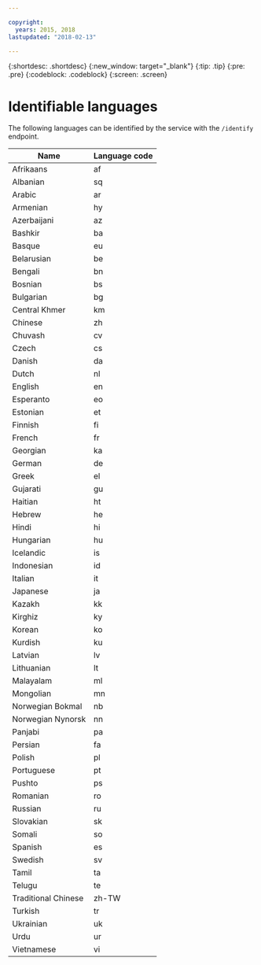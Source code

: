 ```yaml
---

copyright:
  years: 2015, 2018
lastupdated: "2018-02-13"

---
```


{:shortdesc: .shortdesc}
{:new_window: target="_blank"}
{:tip: .tip}
{:pre: .pre}
{:codeblock: .codeblock}
{:screen: .screen}

# Identifiable languages

The following languages can be identified by the service with the `/identify` endpoint. 

<table>
 <thead>
  <th>
   Name
  </th>
  <th>
   Language code
  </th>
  <tbody>
   <tr>
    <td>
     Afrikaans
    </td>
    <td>
     af
    </td>
   </tr>
   <tr>
    <td>
     Albanian
    </td>
    <td>
     sq
    </td>
   </tr>
   <tr>
    <td>
     Arabic
    </td>
    <td>
     ar
    </td>
   </tr>
   <tr>
    <td>
     Armenian
    </td>
    <td>
     hy
    </td>
   </tr>
   <tr>
    <td>
     Azerbaijani
    </td>
    <td>
     az
    </td>
   </tr>
   <tr>
    <td>
     Bashkir
    </td>
    <td>
     ba
    </td>
   </tr>
   <tr>
    <td>
     Basque
    </td>
    <td>
     eu
    </td>
   </tr>
   <tr>
    <td>
     Belarusian
    </td>
    <td>
     be
    </td>
   </tr>
   <tr>
    <td>
     Bengali
    </td>
    <td>
     bn
    </td>
   </tr>
   <tr>
    <td>
     Bosnian
    </td>
    <td>
     bs
    </td>
   </tr>
   <tr>
    <td>
     Bulgarian
    </td>
    <td>
     bg
    </td>
   </tr>
   <tr>
    <td>
     Central Khmer
    </td>
    <td>
     km
    </td>
   </tr>
   <tr>
    <td>
     Chinese
    </td>
    <td>
     zh
    </td>
   </tr>
   <tr>
    <td>
     Chuvash
    </td>
    <td>
     cv
    </td>
   </tr>
   <tr>
    <td>
     Czech
    </td>
    <td>
     cs
    </td>
   </tr>
   <tr>
    <td>
     Danish
    </td>
    <td>
     da
    </td>
   </tr>
   <tr>
    <td>
     Dutch
    </td>
    <td>
     nl
    </td>
   </tr>
   <tr>
    <td>
     English
    </td>
    <td>
     en
    </td>
   </tr>
   <tr>
    <td>
     Esperanto
    </td>
    <td>
     eo
    </td>
   </tr>
   <tr>
    <td>
     Estonian
    </td>
    <td>
     et
    </td>
   </tr>
   <tr>
    <td>
     Finnish
    </td>
    <td>
     fi
    </td>
   </tr>
   <tr>
    <td>
     French
    </td>
    <td>
     fr
    </td>
   </tr>
   <tr>
    <td>
     Georgian
    </td>
    <td>
     ka
    </td>
   </tr>
   <tr>
    <td>
     German
    </td>
    <td>
     de
    </td>
   </tr>
   <tr>
    <td>
     Greek
    </td>
    <td>
     el
    </td>
   </tr>
   <tr>
    <td>
     Gujarati
    </td>
    <td>
     gu
    </td>
   </tr>
   <tr>
    <td>
     Haitian
    </td>
    <td>
     ht
    </td>
   </tr>
   <tr>
    <td>
     Hebrew
    </td>
    <td>
     he
    </td>
   </tr>
   <tr>
    <td>
     Hindi
    </td>
    <td>
     hi
    </td>
   </tr>
   <tr>
    <td>
     Hungarian
    </td>
    <td>
     hu
    </td>
   </tr>
   <tr>
    <td>
     Icelandic
    </td>
    <td>
     is
    </td>
   </tr>
   <tr>
    <td>
     Indonesian
    </td>
    <td>
     id
    </td>
   </tr>
   <tr>
    <td>
     Italian
    </td>
    <td>
     it
    </td>
   </tr>
   <tr>
    <td>
     Japanese
    </td>
    <td>
     ja
    </td>
   </tr>
   <tr>
    <td>
     Kazakh
    </td>
    <td>
     kk
    </td>
   </tr>
   <tr>
    <td>
     Kirghiz
    </td>
    <td>
     ky
    </td>
   </tr>
   <tr>
    <td>
     Korean
    </td>
    <td>
     ko
    </td>
   </tr>
   <tr>
    <td>
     Kurdish
    </td>
    <td>
     ku
    </td>
   </tr>
   <tr>
    <td>
     Latvian
    </td>
    <td>
     lv
    </td>
   </tr>
   <tr>
    <td>
     Lithuanian
    </td>
    <td>
     lt
    </td>
   </tr>
   <tr>
    <td>
     Malayalam
    </td>
    <td>
     ml
    </td>
   </tr>
   <tr>
    <td>
     Mongolian
    </td>
    <td>
     mn
    </td>
   </tr>
   <tr>
    <td>
     Norwegian Bokmal
    </td>
    <td>
     nb
    </td>
   </tr>
   <tr>
    <td>
     Norwegian Nynorsk
    </td>
    <td>
     nn
    </td>
   </tr>
   <tr>
    <td>
     Panjabi
    </td>
    <td>
     pa
    </td>
   </tr>
   <tr>
    <td>
     Persian
    </td>
    <td>
     fa
    </td>
   </tr>
   <tr>
    <td>
     Polish
    </td>
    <td>
     pl
    </td>
   </tr>
   <tr>
    <td>
     Portuguese
    </td>
    <td>
     pt
    </td>
   </tr>
   <tr>
    <td>
     Pushto
    </td>
    <td>
     ps
    </td>
   </tr>
   <tr>
    <td>
     Romanian
    </td>
    <td>
     ro
    </td>
   </tr>
   <tr>
    <td>
     Russian
    </td>
    <td>
     ru
    </td>
   </tr>
   <tr>
    <td>
     Slovakian
    </td>
    <td>
     sk
    </td>
   </tr>
   <tr>
    <td>
     Somali
    </td>
    <td>
     so
    </td>
   </tr>
   <tr>
    <td>
     Spanish
    </td>
    <td>
     es
    </td>
   </tr>
   <tr>
    <td>
     Swedish
    </td>
    <td>
     sv
    </td>
   </tr>
   <tr>
    <td>
     Tamil
    </td>
    <td>
     ta
    </td>
   </tr>
   <tr>
    <td>
     Telugu
    </td>
    <td>
     te
    </td>
   </tr>
   <tr>
    <td>
     Traditional Chinese
    </td>
    <td>
     zh-TW
    </td>
   </tr>
   <tr>
    <td>
     Turkish
    </td>
    <td>
     tr
    </td>
   </tr>
   <tr>
    <td>
     Ukrainian
    </td>
    <td>
     uk
    </td>
   </tr>
   <tr>
    <td>
     Urdu
    </td>
    <td>
     ur
    </td>
   </tr>
   <tr>
    <td>
     Vietnamese
    </td>
    <td>
     vi
    </td>
   </tr>
  </tbody>
 </thead>
</table>
